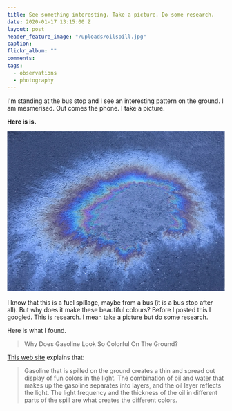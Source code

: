 ```yaml
---
title: See something interesting. Take a picture. Do some research.
date: 2020-01-17 13:15:00 Z
layout: post
header_feature_image: "/uploads/oilspill.jpg"
caption:
flickr_album: ""
comments:
tags:
  - observations
  - photography
---
```


I'm standing at the bus stop and I see an interesting pattern on the ground. I am mesmerised. Out comes the phone. I take a picture.

**Here is is.**

[![Oil spill in the road](/uploads/oilspill.jpg)](/uploads/oilspill.jpg)

I know that this is a fuel spillage, maybe from a bus (it is a bus stop after all). But why does it make these beautiful colours? Before I posted this I googled. This is research. I mean take a picture but do some research.

Here is what I found.

> Why Does Gasoline Look So Colorful On The Ground?

[This web site][fa74eab1] explains that:

  [fa74eab1]: https://www.palmendodgechryslerjeepofracine.com/blog/why-does-gasoline-look-so-colorful-on-the-ground/ "Check this web site"

> Gasoline that is spilled on the ground creates a thin and spread out display of fun colors in the light. The combination of oil and water that makes up the gasoline separates into layers, and the oil layer reflects the light. The light frequency and the thickness of the oil in different parts of the spill are what creates the different colors.
